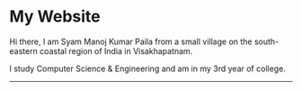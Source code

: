 # My Website

Hi there, I am Syam Manoj Kumar Paila from a small village on the south-eastern coastal region of India in Visakhapatnam.

I study Computer Science & Engineering and am in my 3rd year of college.

---

